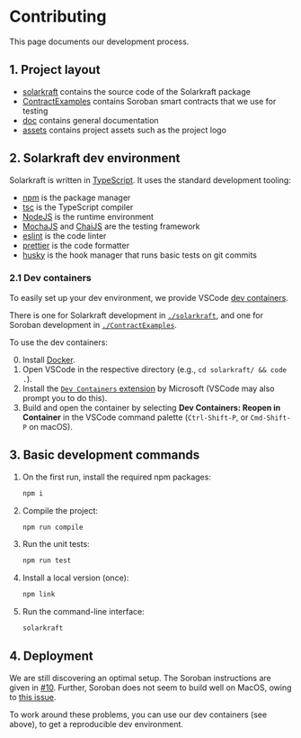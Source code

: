 # Contributing

This page documents our development process.

## 1. Project layout

 - [solarkraft](./solarkraft/) contains the source code of the Solarkraft package
 - [ContractExamples](./ContractExamples/) contains Soroban smart contracts that we use for testing
 - [doc](./doc/) contains general documentation
 - [assets](./assets/) contains project assets such as the project logo

## 2. Solarkraft dev environment

Solarkraft is written in [TypeScript][]. It uses the standard development tooling:

 - [npm][] is the package manager
 - [tsc][] is the TypeScript compiler
 - [NodeJS][] is the runtime environment
 - [MochaJS][] and [ChaiJS][] are the testing framework
 - [eslint][] is the code linter
 - [prettier][] is the code formatter
 - [husky] is the hook manager that runs basic tests on git commits

 ### 2.1 Dev containers

To easily set up your dev environment, we provide VSCode [dev containers][].

There is one for Solarkraft development in [`./solarkraft`](./solarkraft/.devcontainer/), and one for Soroban development in [`./ContractExamples`](./ContractExamples/.devcontainer/).

To use the dev containers:

0. Install [Docker](https://www.docker.com/).
1. Open VSCode in the respective directory (e.g., `cd solarkraft/ && code .`).
2. Install the [`Dev Containers` extension](https://marketplace.visualstudio.com/items?itemName=ms-vscode-remote.remote-containers) by Microsoft (VSCode may also prompt you to do this).
3. Build and open the container by selecting **Dev Containers: Reopen in Container** in the VSCode command palette (`Ctrl-Shift-P`, or `Cmd-Shift-P` on macOS).


## 3. Basic development commands

1. On the first run, install the required npm packages:

   ```sh
   npm i
   ```

1. Compile the project:

   ```sh
   npm run compile
   ```

1. Run the unit tests:

   ```sh
   npm run test
   ```

1. Install a local version (once):

   ```sh
   npm link
   ```

1. Run the command-line interface:

   ```sh
   solarkraft
   ```

## 4. Deployment

We are still discovering an optimal setup. The Soroban instructions are given in
[#10](https://github.com/freespek/solarkraft/pull/10). Further, Soroban does not
seem to build well on MacOS, owing to [this
issue](https://discord.com/channels/1179099813879492721/1196869246429429960/1229764850591469649).

To work around these problems, you can use our dev containers (see above), to get a reproducible dev environment.


[dev containers]: https://code.visualstudio.com/docs/devcontainers/containers
[TypeScript]: https://www.typescriptlang.org/
[npm]: https://www.npmjs.com/
[tsc]: https://www.typescriptlang.org/docs/handbook/compiler-options.html
[NodeJS]: https://nodejs.org/en
[eslint]: https://eslint.org/
[prettier]: https://prettier.io/
[MochaJS]: https://mochajs.org/
[ChaiJS]: https://www.chaijs.com/
[husky]: https://typicode.github.io/husky/
[VSCode dev containers]: https://code.visualstudio.com/docs/devcontainers/containers